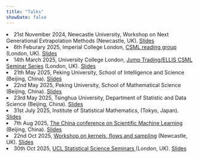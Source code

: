 ```yaml
---
title: "Talks"
showDate: false
---
```

<li>21st November 2024, Newcastle University, Workshop on Next Generational Extrapolation Methods (Newcastle, UK). <a href="../papers/CBQ_slides.pdf">Slides</a>
</li>

<li>6th Feburary 2025, Imperial College London, <a href="https://imperialcollegelondon.github.io/csml-reading-group/">CSML reading group</a> (London, UK). <a href="../papers/NKQ_slides.pdf">Slides</a>
</li>

<li>14th March 2025, University College London, <a href="https://ucl-ellis.github.io/jt_csml_seminar_home/">Jump Trading/ELLIS CSML Seminar Series</a> (London, UK). <a href="../papers/NKQ_slides.pdf">Slides</a>
</li>

<li>21th May 2025, Peking University, School of Intelligence and Science (Beijing, China). <a href="../papers/NPIVO_slides.pdf">Slides</a>
</li>

<li>22nd May 2025, Peking University, School of Mathematical Science (Beijing, China). <a href="../papers/NPIVO_slides.pdf">Slides</a>
</li>

<li>23rd May 2025, Tsinghua University, Department of Statistic and Data Science (Beijing, China). <a href="../papers/NPIVO_slides.pdf">Slides</a>
</li>

<li>31st July 2025, Institute of Statistical Mathematics, (Tokyo, Japan). <a href="../papers/DrMMD_slides.pdf">Slides</a>
</li>

<li>7th Aug 2025, <a href="https://c2sml.cn/conference_en.html"> The China conference on Scientific Machine Learning</a> 
 (Beijing, China). <a href="../papers/DrMMD_slides.pdf">Slides</a>
</li>

<li>22nd Oct 2025, <a href="https://sites.google.com/view/kernels-flows-and-sampling/home"> Workshop on kernels, flows and sampling</a> 
 (Newcastle, UK). <a href="../papers/NPIV_DNN.pdf">Slides</a>
</li>

<li>30th Oct 2025, <a href="https://www.ucl.ac.uk/mathematical-physical-sciences/statistics/department-information/statistical-science-seminars"> UCL Statistical Science Seminars </a> 
 (London, UK). <a href="../papers/NPIV_DNN.pdf">Slides</a>
</li>
